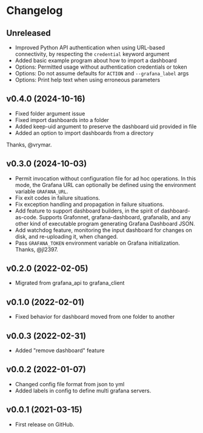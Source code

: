 # Changelog

## Unreleased
- Improved Python API authentication when using URL-based connectivity,
  by respecting the `credential` keyword argument
- Added basic example program about how to import a dashboard
- Options: Permitted usage without authentication credentials or token
- Options: Do not assume defaults for `ACTION` and `--grafana_label` args
- Options: Print help text when using erroneous parameters

## v0.4.0 (2024-10-16)
- Fixed folder argument issue
- Fixed import dashboards into a folder
- Added keep-uid argument to preserve the dashboard uid provided in file
- Added an option to import dashboards from a directory

Thanks, @vrymar.

## v0.3.0 (2024-10-03)
* Permit invocation without configuration file for ad hoc operations.
  In this mode, the Grafana URL can optionally be defined using the
  environment variable `GRAFANA_URL`.
* Fix exit codes in failure situations.
* Fix exception handling and propagation in failure situations.
* Add feature to support dashboard builders, in the spirit of
  dashboard-as-code. Supports Grafonnet, grafana-dashboard, grafanalib,
  and any other kind of executable program generating Grafana Dashboard
  JSON.
* Add watchdog feature, monitoring the input dashboard for changes on
  disk, and re-uploading it, when changed.
* Pass `GRAFANA_TOKEN` environment variable on Grafana initialization.
  Thanks, @jl2397.

## v0.2.0 (2022-02-05)
* Migrated from grafana_api to grafana_client
  
## v0.1.0 (2022-02-01)
* Fixed behavior for dashboard moved from one folder to another

## v0.0.3 (2022-02-31)
* Added "remove dashboard" feature

## v0.0.2 (2022-01-07)
* Changed config file format from json to yml
* Added labels in config to define multi grafana servers.

## v0.0.1 (2021-03-15)
* First release on GitHub.
